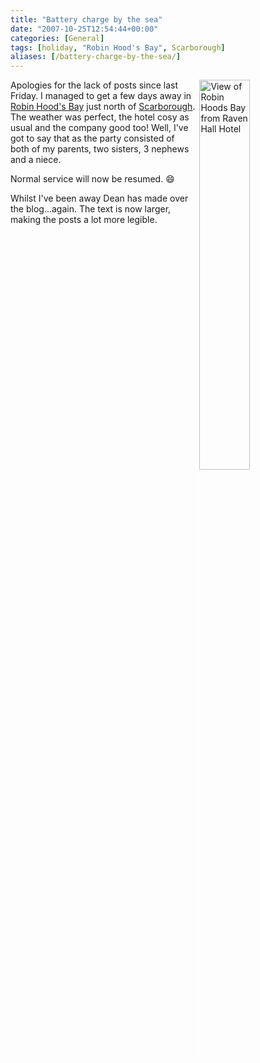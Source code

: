 ```yaml
---
title: "Battery charge by the sea"
date: "2007-10-25T12:54:44+00:00"
categories: [General]
tags: [holiday, "Robin Hood's Bay", Scarborough]
aliases: [/battery-charge-by-the-sea/]
---
```


<img src="/images/uploads/2007/10/ravenhall4_large.jpg" alt="View of Robin Hoods Bay from Raven Hall Hotel" align="right" style="border-left:solid 4px white" height="40%" width="40%" />

Apologies for the lack of posts since last Friday. I managed to get a few days away in [Robin Hood's Bay](https://en.wikipedia.org/wiki/Robin_Hood's_Bay) just north of [Scarborough](http://www.discoveryorkshirecoast.com/scarborough/). The weather was perfect, the hotel cosy as usual and the company good too! Well, I've got to say that as the party consisted of both of my parents, two sisters, 3 nephews and a niece.

Normal service will now be resumed. :smile:

Whilst I've been away Dean has made over the blog...again. The text is now larger, making the posts a lot more legible.
